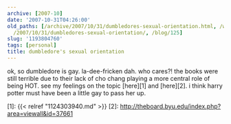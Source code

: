 ```yaml
---
archive: [2007-10]
date: '2007-10-31T04:26:00'
old_paths: [/archive/2007/10/31/dumbledores-sexual-orientation.html, /wp/2007/10/31/dumbledores-sexual-orientation/,
  /2007/10/31/dumbledores-sexual-orientation/, /blog/125]
slug: '1193804760'
tags: [personal]
title: dumbledore's sexual orientation
---
```


ok, so dumbledore is gay. la-dee-fricken dah. who cares?! the books were
still terrible due to their lack of cho chang playing a more central role
of being HOT. see my feelings on the topic [here][1] and [here][2].
i think harry potter must have been a little gay to pass her up.

[1]: {{< relref "1124303940.md" >}}
[2]: http://theboard.byu.edu/index.php?area=viewall&id=37661


